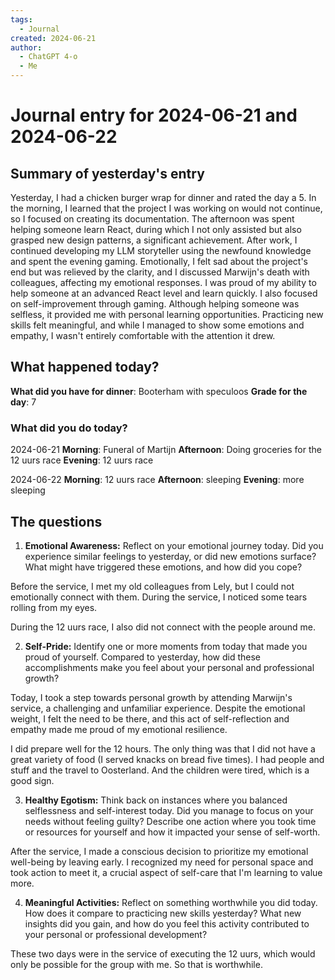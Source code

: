 ```yaml
---
tags:
  - Journal
created: 2024-06-21
author:
  - ChatGPT 4-o
  - Me
---
```

# Journal entry for 2024-06-21 and 2024-06-22

## Summary of yesterday's entry

Yesterday, I had a chicken burger wrap for dinner and rated the day a 5. In the morning, I learned that the project I was working on would not continue, so I focused on creating its documentation. The afternoon was spent helping someone learn React, during which I not only assisted but also grasped new design patterns, a significant achievement. After work, I continued developing my LLM storyteller using the newfound knowledge and spent the evening gaming. Emotionally, I felt sad about the project's end but was relieved by the clarity, and I discussed Marwijn's death with colleagues, affecting my emotional responses. I was proud of my ability to help someone at an advanced React level and learn quickly. I also focused on self-improvement through gaming. Although helping someone was selfless, it provided me with personal learning opportunities. Practicing new skills felt meaningful, and while I managed to show some emotions and empathy, I wasn't entirely comfortable with the attention it drew.

## What happened today?

**What did you have for dinner**: Booterham with speculoos
**Grade for the day**: 7
### What did you do today?

2024-06-21
**Morning**: Funeral of Martijn
**Afternoon**: Doing groceries for the 12 uurs race
**Evening**: 12 uurs race

2024-06-22
**Morning**: 12 uurs race
**Afternoon**: sleeping
**Evening**: more sleeping
## The questions

1. **Emotional Awareness:**
   Reflect on your emotional journey today. Did you experience similar feelings to yesterday, or did new emotions surface? What might have triggered these emotions, and how did you cope?

Before the service, I met my old colleagues from Lely, but I could not emotionally connect with them.
During the service, I noticed some tears rolling from my eyes.

During the 12 uurs race, I also did not connect with the people around me.

2. **Self-Pride:**
   Identify one or more moments from today that made you proud of yourself. Compared to yesterday, how did these accomplishments make you feel about your personal and professional growth?

Today, I took a step towards personal growth by attending Marwijn's service, a challenging and unfamiliar experience. Despite the emotional weight, I felt the need to be there, and this act of self-reflection and empathy made me proud of my emotional resilience.

I did prepare well for the 12 hours. The only thing was that I did not have a great variety of food (I served knacks on bread five times). I had people and stuff and the travel to Oosterland.
And the children were tired, which is a good sign.

3. **Healthy Egotism:**
   Think back on instances where you balanced selflessness and self-interest today. Did you manage to focus on your needs without feeling guilty? Describe one action where you took time or resources for yourself and how it impacted your sense of self-worth.
   
After the service, I made a conscious decision to prioritize my emotional well-being by leaving early. I recognized my need for personal space and took action to meet it, a crucial aspect of self-care that I'm learning to value more. 

4. **Meaningful Activities:**
   Reflect on something worthwhile you did today. How does it compare to practicing new skills yesterday? What new insights did you gain, and how do you feel this activity contributed to your personal or professional development?

These two days were in the service of executing the 12 uurs, which would only be possible for the group with me. So that is worthwhile.